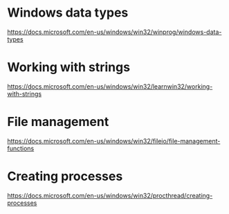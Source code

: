 # Windows data types

https://docs.microsoft.com/en-us/windows/win32/winprog/windows-data-types

# Working with strings

https://docs.microsoft.com/en-us/windows/win32/learnwin32/working-with-strings

# File management

https://docs.microsoft.com/en-us/windows/win32/fileio/file-management-functions

# Creating processes

https://docs.microsoft.com/en-us/windows/win32/procthread/creating-processes

